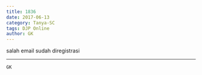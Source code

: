 ```yaml
---
title: 1836
date: 2017-06-13
category: Tanya-SC
tags: DJP Online
author: GK
---
```


salah email sudah diregistrasi

---



`GK`
